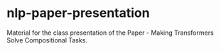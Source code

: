 # nlp-paper-presentation
Material for the class presentation of the Paper - Making Transformers Solve Compositional Tasks.
